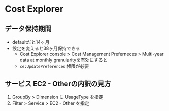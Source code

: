 # Cost Explorer

## データ保持期間

* defaultだと14ヶ月
* 設定を変えると38ヶ月保持できる
  * Cost Explorer console > Cost Management Preferneces > Multi-year data at monthly granularityを有効にすると
  * `ce:UpdatePreferences` 権限が必要


## サービス EC2 - Otherの内訳の見方

1. GroupBy > Dimension に UsageType を指定
2. Filter > Service > EC2 - Other を指定
